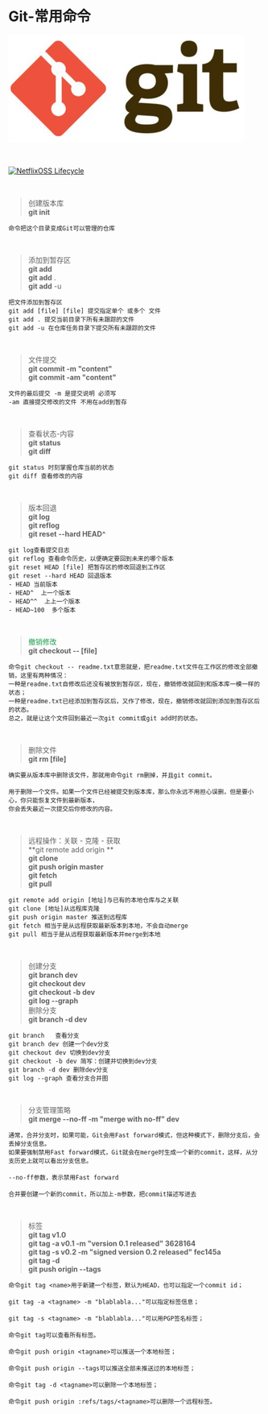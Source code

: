 # Git-常用命令

![git](git.png)

<br/>

[![NetflixOSS Lifecycle](https://img.shields.io/badge/命令来自-廖雪锋的Git教程-brightgreen.svg)](http://www.liaoxuefeng.com/wiki/0013739516305929606dd18361248578c67b8067c8c017b000)


<br/>

>创建版本库  
>**git init**

```
命令把这个目录变成Git可以管理的仓库
```
<br/>

>添加到暂存区  
>**git add**  
>**git add** .  
>**git add** -u

```
把文件添加到暂存区  
git add [file] [file] 提交指定单个 或多个 文件  
git add . 提交当前目录下所有未跟踪的文件  
git add -u 在仓库任务目录下提交所有未跟踪的文件
```
<br/>


>文件提交  
>**git commit -m "content"**  
>**git commit -am "content"**

```
文件的最后提交 -m 是提交说明 必须写
-am 直接提交修改的文件 不用在add到暂存
```

<br/>

>查看状态-内容  
>**git status**  
>**git diff**

```
git status 时刻掌握仓库当前的状态  
git diff 查看修改的内容 
```
<br/>

>版本回退  
>**git log**  
>**git reflog**                     
>**git reset --hard HEAD^**

```
git log查看提交日志  
git reflog 查看命令历史，以便确定要回到未来的哪个版本  
git reset HEAD [file] 把暂存区的修改回退到工作区
git reset --hard HEAD 回退版本
- HEAD 当前版本  
- HEAD^  上一个版本
- HEAD^^  上上一个版本
- HEAD~100  多个版本
```

<br/>

><font style="color:#1b9c4b">撤销修改</font>  
>**git checkout -- [file]** 

```
命令git checkout -- readme.txt意思就是，把readme.txt文件在工作区的修改全部撤销，这里有两种情况：
一种是readme.txt自修改后还没有被放到暂存区，现在，撤销修改就回到和版本库一模一样的状态；
一种是readme.txt已经添加到暂存区后，又作了修改，现在，撤销修改就回到添加到暂存区后的状态。
总之，就是让这个文件回到最近一次git commit或git add时的状态。
```

<br/>

>删除文件  
>**git rm [file]**

```
确实要从版本库中删除该文件，那就用命令git rm删掉，并且git commit。

用于删除一个文件。如果一个文件已经被提交到版本库，那么你永远不用担心误删，但是要小心，你只能恢复文件到最新版本，  
你会丢失最近一次提交后你修改的内容。
```

<br/>


>远程操作：关联 - 克隆 - 获取  
>**git remote add origin **  
>**git clone**  
>**git push origin master**  
>**git fetch**  
>**git pull**  

```
git remote add origin [地址]与已有的本地仓库与之关联
git clone [地址]从远程库克隆
git push origin master 推送到远程库
git fetch 相当于是从远程获取最新版本到本地，不会自动merge
git pull 相当于是从远程获取最新版本并merge到本地
```

<br/>

>创建分支  
>**git branch dev**  
>**git checkout dev**  
>**git checkout -b dev**  
>**git log --graph**  
>删除分支  
>**git branch -d dev**

```
git branch   查看分支
git branch dev 创建一个dev分支
git checkout dev 切换到dev分支
git checkout -b dev 简写：创建并切换到dev分支
git branch -d dev 删除dev分支
git log --graph 查看分支合并图
```

<br/>

>分支管理策略  
>**git merge --no-ff -m "merge with no-ff" dev**  

```
通常，合并分支时，如果可能，Git会用Fast forward模式，但这种模式下，删除分支后，会丢掉分支信息。  
如果要强制禁用Fast forward模式，Git就会在merge时生成一个新的commit，这样，从分支历史上就可以看出分支信息。
  
--no-ff参数，表示禁用Fast forward  

合并要创建一个新的commit，所以加上-m参数，把commit描述写进去

```



<br/>

>标签  
>**git tag v1.0**   
>**git tag -a v0.1 -m "version 0.1 released" 3628164**  
>**git tag -s v0.2 -m "signed version 0.2 released" fec145a**  
>**git tag -d <tagname>**  
>**git push origin --tags**


```
命令git tag <name>用于新建一个标签，默认为HEAD，也可以指定一个commit id；

git tag -a <tagname> -m "blablabla..."可以指定标签信息；

git tag -s <tagname> -m "blablabla..."可以用PGP签名标签；

命令git tag可以查看所有标签。

命令git push origin <tagname>可以推送一个本地标签；

命令git push origin --tags可以推送全部未推送过的本地标签；

命令git tag -d <tagname>可以删除一个本地标签；

命令git push origin :refs/tags/<tagname>可以删除一个远程标签。
```
